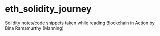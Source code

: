 # eth_solidity_journey
Solidity notes/code snippets taken while reading Blockchain in Action by Bina Ramamurthy (Manning)
